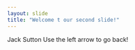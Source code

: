 ```yaml
---
layout: slide
title: "Welcome t our second slide!"
---
```

Jack Sutton
Use the left arrow to go back!
